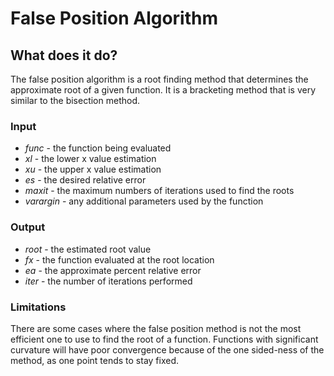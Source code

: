# False Position Algorithm

## What does it do?
The false position algorithm is a root finding method that determines the approximate root of a given function. It is a bracketing method that is very similar to the bisection method.

### Input
- *func* - the function being evaluated
- *xl* - the lower x value estimation
- *xu* - the upper x value estimation
- *es* - the desired relative error
- *maxit* - the maximum numbers of iterations used to find the roots
- *varargin* - any additional parameters used by the function

### Output
- *root* - the estimated root value
- *fx* - the function evaluated at the root location
- *ea* - the approximate percent relative error
- *iter* - the number of iterations performed

### Limitations
There are some cases where the false position method is not the most efficient one to use to find the root of a function. Functions with significant curvature will have poor convergence because of the one sided-ness of the method, as one point tends to stay fixed.
